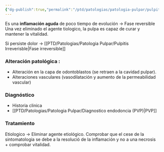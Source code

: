 ```yaml
---
{"dg-publish":true,"permalink":"/ptd/patologias/patologia-pulpar/pulpitis-reversible/"}
---
```


Es una **inflamación aguda** de poco tiempo de evolución → Fase reversible
	Una vez eliminado el agente tiologico, la pulpa es capaz de curar y mantener la vitalidad.

Si persiste dolor → [[PTD/Patologias/Patologia Pulpar/Pulpitis Irreverisble\|Fase irreversible]]
### Alteración patológica : 

- Alteración en la capa de odontoblastos (se retraen a la cavidad pulpar).
- Alteraciones vasculares (vasodilatación y aumento de la permeabilidad vascular)

### Diagnóstico 

- Historia clinica
- [[PTD/Patologias/Patologia Pulpar/Diagnostico endodoncia (PVP)\|PVP]]

### Tratamiento 

Etiologico → Eliminar agente etiológico. Comprobar que el cese de la sintomatologia se debe a la resolució de la inflamación y no a una necrosis + comprobar vitalidad.